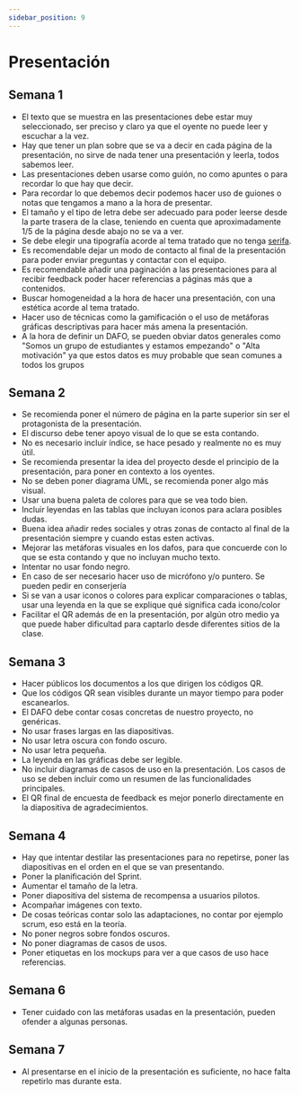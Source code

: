 ```yaml
---
sidebar_position: 9
---
```


# Presentación
## Semana 1
- El texto que se muestra en las presentaciones debe estar muy seleccionado, ser preciso y claro ya que el oyente no puede leer y escuchar a la vez.
- Hay que tener un plan sobre que se va a decir en cada página de la presentación, no sirve de nada tener una presentación y leerla, todos sabemos leer.
- Las presentaciones deben usarse como guión, no como apuntes o para recordar lo que hay que decir.
- Para recordar lo que debemos decir podemos hacer uso de guiones o notas que tengamos a mano a la hora de presentar.
- El tamaño y el tipo de letra debe ser adecuado para poder leerse desde la parte trasera de la clase, teniendo en cuenta que aproximadamente 1/5 de la página desde abajo no se va a ver.
- Se debe elegir una tipografía acorde al tema tratado que no tenga [serifa](http://www.glosariografico.com/serifa).
- Es recomendable dejar un modo de contacto al final de la presentación para poder enviar preguntas y contactar con el equipo.
- Es recomendable añadir una paginación a las presentaciones para al recibir feedback poder hacer referencias a páginas más que a contenidos.
- Buscar homogeneidad a la hora de hacer una presentación, con una estética acorde al tema tratado.
- Hacer uso de técnicas como la gamificación o el uso de metáforas gráficas descriptivas para hacer más amena la presentación.
- A la hora de definir un DAFO, se pueden obviar datos generales como "Somos un grupo de estudiantes y estamos empezando" o "Alta motivación" ya que estos datos es muy probable que sean comunes a todos los grupos  

## Semana 2
- Se recomienda poner el número de página en la parte superior sin ser el protagonista de la presentación.
- El discurso debe tener apoyo visual de lo que se esta contando.
- No es necesario incluir índice, se hace pesado y realmente no es muy útil.
- Se recomienda presentar la idea del proyecto desde el principio de la presentación, para poner en contexto a los oyentes.
- No se deben poner diagrama UML, se recomienda poner algo más visual.
- Usar una buena paleta de colores para que se vea todo bien.
- Incluir leyendas en las tablas que incluyan iconos para aclara posibles dudas.
- Buena idea añadir redes sociales y otras zonas de contacto al final de la presentación siempre y cuando estas esten activas.
- Mejorar las metáforas visuales en los dafos, para que concuerde con lo que se esta contando y que no incluyan mucho texto.
- Intentar no usar fondo negro.
- En caso de ser necesario hacer uso de micrófono y/o puntero. Se pueden pedir en conserjería
- Si se van a usar iconos o colores para explicar comparaciones o tablas, usar una leyenda en la que se explique qué significa cada icono/color
- Facilitar el QR además de en la presentación, por algún otro medio ya que puede haber dificultad para captarlo desde diferentes sitios de la clase. 

## Semana 3
- Hacer públicos los documentos a los que dirigen los códigos QR.
- Que los códigos QR sean visibles durante un mayor tiempo para poder escanearlos.
- El DAFO debe contar cosas concretas de nuestro proyecto, no genéricas.
- No usar frases largas en las diapositivas.
- No usar letra oscura con fondo oscuro. 
- No usar letra pequeña.
- La leyenda en las gráficas debe ser legible.
- No incluir diagramas de casos de uso en la presentación. Los casos de uso se deben incluir como un resumen de las funcionalidades principales.
- El QR final de encuesta de feedback es mejor ponerlo directamente en la diapositiva de agradecimientos.

## Semana 4
- Hay que intentar destilar las presentaciones para no repetirse, poner las diapositivas en el orden en el que se van presentando.
- Poner la planificación del Sprint.
- Aumentar el tamaño de la letra.
- Poner diapositiva del sistema de recompensa a usuarios pilotos.
- Acompañar imágenes con texto.
- De cosas teóricas contar solo las adaptaciones, no contar por ejemplo scrum, eso está en la teoría.
- No poner negros sobre fondos oscuros.
- No poner diagramas de casos de usos.
- Poner etiquetas en los mockups para ver a que casos de uso hace referencias.

## Semana 6
- Tener cuidado con las metáforas usadas en la presentación, pueden ofender a algunas personas.

## Semana 7
- Al presentarse en el inicio de la presentación es suficiente, no hace falta repetirlo mas durante esta.
